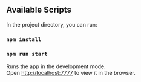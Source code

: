 ## Available Scripts

In the project directory, you can run:

### `npm install`

### `npm run start`

Runs the app in the development mode.\
Open [http://localhost:7777](http://localhost:7777) to view it in the browser.
